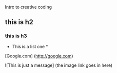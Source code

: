 Intro to creative coding 

## this is h2

### this is h3 

* This is a list one
    * 

[Google.com] (http://google.com)

![This is just a message] (the image link goes in here)


